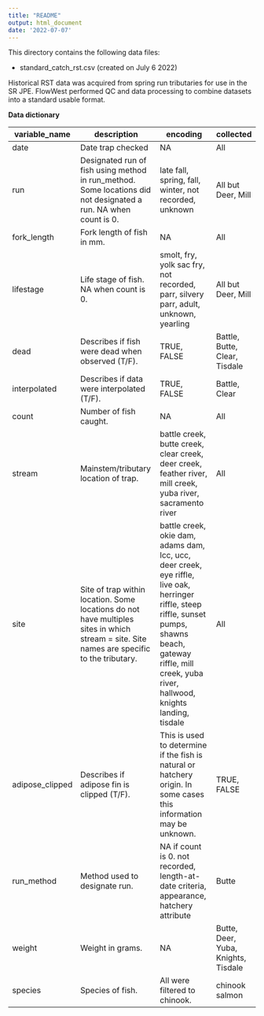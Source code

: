 ```yaml
---
title: "README"
output: html_document
date: '2022-07-07'
---
```


This directory contains the following data files:

- standard_catch_rst.csv (created on July 6 2022)

Historical RST data was acquired from spring run tributaries for use in the
SR JPE. FlowWest performed QC and data processing to combine datasets into a 
standard usable format.

**Data dictionary**

| variable_name |	description	| encoding | collected | 
| ----------- | ----------- | ----------- | ----------- |
| date | Date trap checked | NA | All
| run |	Designated run of fish using method in run_method. Some locations did not designated a run. NA when count is 0.	| late fall, spring, fall, winter, not recorded, unknown	| All but Deer, Mill
| fork_length |	Fork length of fish in mm.	| NA	| All
| lifestage	| Life stage of fish. NA when count is 0.	| smolt, fry, yolk sac fry, not recorded, parr, silvery parr, adult, unknown, yearling	| All but Deer, Mill
| dead	| Describes if fish were dead when observed (T/F).	| TRUE, FALSE	| Battle, Butte, Clear, Tisdale
| interpolated	| Describes if data were interpolated (T/F).	| TRUE, FALSE	| Battle, Clear
| count	| Number of fish caught.	| NA	| All
| stream	| Mainstem/tributary location of trap.	| battle creek, butte creek, clear creek, deer creek, feather river, mill creek, yuba river, sacramento river | 	All
| site	| Site of trap within location. Some locations do not have multiples sites in which stream = site. Site names are specific to the tributary.	| battle creek, okie dam, adams dam, lcc, ucc, deer creek, eye riffle, live oak, herringer riffle, steep riffle, sunset pumps, shawns beach, gateway riffle, mill creek, yuba river, hallwood, knights landing, tisdale	| All
| adipose_clipped	| Describes if adipose fin is clipped (T/F). | This is used to determine if the fish is natural or hatchery origin. In some cases this information may be unknown.	| TRUE, FALSE	| Butte, Feather, Knights, Tisdale
| run_method	| Method used to designate run. | NA if count is 0.	not recorded, length-at-date criteria, appearance, hatchery attribute	| Butte
| weight	| Weight in grams.	| NA	| Butte, Deer, Yuba, Knights, Tisdale
| species	| Species of fish. | All were filtered to chinook.	| chinook salmon	| Knights
